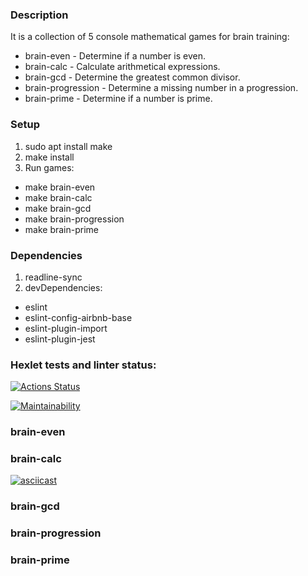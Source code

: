 ### Description
It is a collection of 5 console mathematical games for brain training:
- brain-even - Determine if a number is even.
- brain-calc - Calculate arithmetical expressions.
- brain-gcd - Determine the greatest common divisor.
- brain-progression - Determine a missing number in a progression.
- brain-prime - Determine if a number is prime.

### Setup
1. sudo apt install make
2. make install
3. Run games:
- make brain-even
- make brain-calc
- make brain-gcd
- make brain-progression
- make brain-prime

### Dependencies
1. readline-sync
2. devDependencies:
- eslint
- eslint-config-airbnb-base
- eslint-plugin-import
- eslint-plugin-jest

### Hexlet tests and linter status:
[![Actions Status](https://github.com/pavlovkeith/frontend-project-44/workflows/hexlet-check/badge.svg)](https://github.com/pavlovkeith/frontend-project-44/actions)

[![Maintainability](https://api.codeclimate.com/v1/badges/e4ca23d9face06cead91/maintainability)](https://codeclimate.com/github/pavlovkeith/frontend-project-44/maintainability)



### brain-even


### brain-calc
[![asciicast](https://asciinema.org/a/kVZpcx81Aw0NAId13Z6aospNw.svg)](https://asciinema.org/a/kVZpcx81Aw0NAId13Z6aospNw)

### brain-gcd


### brain-progression


### brain-prime

